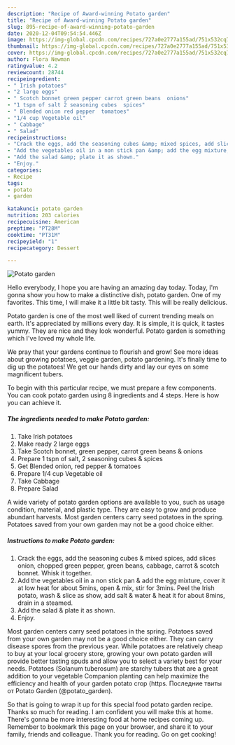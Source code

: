 ```yaml
---
description: "Recipe of Award-winning Potato garden"
title: "Recipe of Award-winning Potato garden"
slug: 895-recipe-of-award-winning-potato-garden
date: 2020-12-04T09:54:54.446Z
image: https://img-global.cpcdn.com/recipes/727a0e2777a155ad/751x532cq70/potato-garden-recipe-main-photo.jpg
thumbnail: https://img-global.cpcdn.com/recipes/727a0e2777a155ad/751x532cq70/potato-garden-recipe-main-photo.jpg
cover: https://img-global.cpcdn.com/recipes/727a0e2777a155ad/751x532cq70/potato-garden-recipe-main-photo.jpg
author: Flora Newman
ratingvalue: 4.2
reviewcount: 28744
recipeingredient:
- " Irish potatoes"
- "2 large eggs"
- " Scotch bonnet green pepper carrot green beans  onions"
- "1 tspn of salt 2 seasoning cubes  spices"
- " Blended onion red pepper  tomatoes"
- "1/4 cup Vegetable oil"
- " Cabbage"
- " Salad"
recipeinstructions:
- "Crack the eggs, add the seasoning cubes &amp; mixed spices, add slices onion, chopped green pepper, green beans, cabbage, carrot &amp; scotch bonnet. Whisk it together."
- "Add the vegetables oil in a non stick pan &amp; add the egg mixture, cover it at low heat for about 5mins, open &amp; mix, stir for 3mins. Peel the Irish potato, wash &amp; slice as show, add salt &amp; water &amp; heat it for about 8mins, drain in a steamed."
- "Add the salad &amp; plate it as shown."
- "Enjoy."
categories:
- Recipe
tags:
- potato
- garden

katakunci: potato garden 
nutrition: 203 calories
recipecuisine: American
preptime: "PT28M"
cooktime: "PT31M"
recipeyield: "1"
recipecategory: Dessert

---
```



![Potato garden](https://img-global.cpcdn.com/recipes/727a0e2777a155ad/751x532cq70/potato-garden-recipe-main-photo.jpg)

Hello everybody, I hope you are having an amazing day today. Today, I'm gonna show you how to make a distinctive dish, potato garden. One of my favorites. This time, I will make it a little bit tasty. This will be really delicious.

Potato garden is one of the most well liked of current trending meals on earth. It's appreciated by millions every day. It is simple, it is quick, it tastes yummy. They are nice and they look wonderful. Potato garden is something which I've loved my whole life.

We pray that your gardens continue to flourish and grow! See more ideas about growing potatoes, veggie garden, potato gardening. It&#39;s finally time to dig up the potatoes! We get our hands dirty and lay our eyes on some magnificent tubers.


To begin with this particular recipe, we must prepare a few components. You can cook potato garden using 8 ingredients and 4 steps. Here is how you can achieve it.

<!--inarticleads1-->

##### The ingredients needed to make Potato garden:

1. Take  Irish potatoes
1. Make ready 2 large eggs
1. Take  Scotch bonnet, green pepper, carrot green beans &amp; onions
1. Prepare 1 tspn of salt, 2 seasoning cubes &amp; spices
1. Get  Blended onion, red pepper &amp; tomatoes
1. Prepare 1/4 cup Vegetable oil
1. Take  Cabbage
1. Prepare  Salad


A wide variety of potato garden options are available to you, such as usage condition, material, and plastic type. They are easy to grow and produce abundant harvests. Most garden centers carry seed potatoes in the spring. Potatoes saved from your own garden may not be a good choice either. 

<!--inarticleads2-->

##### Instructions to make Potato garden:

1. Crack the eggs, add the seasoning cubes &amp; mixed spices, add slices onion, chopped green pepper, green beans, cabbage, carrot &amp; scotch bonnet. Whisk it together.
1. Add the vegetables oil in a non stick pan &amp; add the egg mixture, cover it at low heat for about 5mins, open &amp; mix, stir for 3mins. Peel the Irish potato, wash &amp; slice as show, add salt &amp; water &amp; heat it for about 8mins, drain in a steamed.
1. Add the salad &amp; plate it as shown.
1. Enjoy.


Most garden centers carry seed potatoes in the spring. Potatoes saved from your own garden may not be a good choice either. They can carry disease spores from the previous year. While potatoes are relatively cheap to buy at your local grocery store, growing your own potato garden will provide better tasting spuds and allow you to select a variety best for your needs. Potatoes (Solanum tuberosum) are starchy tubers that are a great addition to your vegetable Companion planting can help maximize the efficiency and health of your garden potato crop (https. Последние твиты от Potato Garden (@potato_garden). 

So that is going to wrap it up for this special food potato garden recipe. Thanks so much for reading. I am confident you will make this at home. There's gonna be more interesting food at home recipes coming up. Remember to bookmark this page on your browser, and share it to your family, friends and colleague. Thank you for reading. Go on get cooking!
